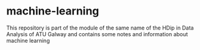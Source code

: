 # machine-learning
This repository is part of the module of the same name of the HDip in Data Analysis of ATU Galway and contains some notes and information about machine learning
